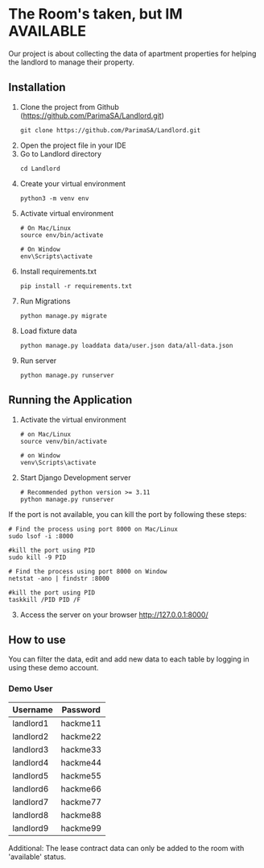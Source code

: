 # The Room's taken, but IM AVAILABLE
Our project is about collecting the data of apartment properties for helping the landlord to manage their property.


## Installation

1. Clone the project from Github (https://github.com/ParimaSA/Landlord.git)
    ```
    git clone https://github.com/ParimaSA/Landlord.git
    ```
2. Open the project file in your IDE
3. Go to Landlord directory
    ```
    cd Landlord
    ```
4. Create your virtual environment
    ```
    python3 -m venv env
    ```
5. Activate virtual environment
   ```
   # On Mac/Linux
   source env/bin/activate
   
   # On Window
   env\Scripts\activate
   ```
6. Install requirements.txt
    ```
    pip install -r requirements.txt
    ```
7. Run Migrations
    ```
    python manage.py migrate
    ```
8. Load fixture data
    ```
    python manage.py loaddata data/user.json data/all-data.json
    ```
9. Run server
    ```
    python manage.py runserver
    ```

## Running the Application
1. Activate the virtual environment
    ```
    # on Mac/Linux
    source venv/bin/activate
    
    # on Window
    venv\Scripts\activate 
    ```
2. Start Django Development server
    ```
   # Recommended python version >= 3.11
    python manage.py runserver
    ```
If the port is not available, you can kill the port by following these steps:
   ```
   # Find the process using port 8000 on Mac/Linux
   sudo lsof -i :8000
   
   #kill the port using PID
   sudo kill -9 PID
   ```
   ```
   # Find the process using port 8000 on Window
   netstat -ano | findstr :8000
   
   #kill the port using PID
   taskkill /PID PID /F
   ```
3. Access the server on your browser http://127.0.0.1:8000/

## How to use

You can filter the data, edit and add new data to each table by logging in using these demo account.

### Demo User
| Username  | Password |
|-----------|----------|
| landlord1 | hackme11 |
| landlord2 | hackme22 |
| landlord3 | hackme33 |
| landlord4 | hackme44 |
| landlord5 | hackme55 |
| landlord6 | hackme66 |
| landlord7 | hackme77 |
| landlord8 | hackme88 |
| landlord9 | hackme99 |


Additional: The lease contract data can only be added to the room with 'available' status.

